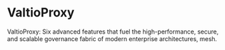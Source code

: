 # ValtioProxy
ValtioProxy: Six advanced features that fuel the high-performance, secure, and scalable governance fabric of modern enterprise architectures, mesh.
